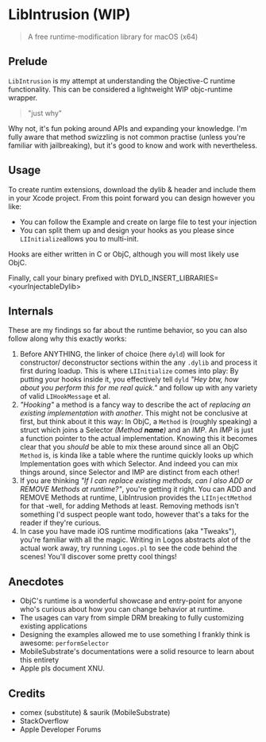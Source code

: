 # LibIntrusion (WIP)
> A free runtime-modification library for macOS (x64)

## Prelude
`LibIntrusion` is my attempt at understanding the Objective-C runtime functionality. This can be considered a lightweight WIP objc-runtime wrapper.

> "just why"

Why not, it's fun poking around APIs and expanding your knowledge. I'm fully aware that method swizzling is not common practise (unless you're familiar with jailbreaking), but it's good to know and work with nevertheless.

## Usage
To create runtim extensions, download the dylib & header and include them in your Xcode project.
From this point forward you can design however you like:
- You can follow the Example and create on large file to test your injection
- You can split them up and design your hooks as you please since `LIInitialize`allows you to multi-init.

Hooks are either written in C or ObjC, although you will most likely use ObjC.

Finally, call your binary prefixed with DYLD_INSERT_LIBRARIES=\<yourInjectableDylib\>

## Internals
These are my findings so far about the runtime behavior, so you can also follow along why this exactly works:
1. Before ANYTHING, the linker of choice (here `dyld`) will look for constructor/ deconstructor sections within the any `.dylib` and process it first during loadup. This is where `LIInitialize` comes into play:
By putting your hooks inside it, you effectively tell `dyld` _"Hey btw, how about you perform this for me real quick."_ and follow up with any variety of valid `LIHookMessage` et al.
2. _"Hooking"_ a method is a fancy way to describe the act of _replacing an existing implementation with another_. This might not be conclusive at first, but think about it this way:
In ObjC, a `Method` is (roughly speaking) a struct which joins a Selector _(Method **name**)_ and an *IMP*.  An *IMP* is just a function pointer to the actual implementation. Knowing this it becomes clear that you *should* be able to mix these around since all an ObjC `Method` is, is kinda like a table where the runtime quickly looks up which Implementation goes with which Selector. And indeed you can mix things around, since Selector and IMP are distinct from each other!
3. If you are thinking _"If I can replace existing methods, can I also ADD or REMOVE Methods at runtime?"_, you're getting it right. You can ADD and REMOVE Methods at runtime, LibIntrusion provides the `LIInjectMethod` for that -well, for adding Methods at least. Removing methods isn't something I'd suspect people want todo, however that's a taks for the reader if they're curious.
4. In case you have made iOS runtime modifications (aka "Tweaks"), you're familiar with all the magic. Writing in Logos abstracts alot of the actual work away, try running `Logos.pl` to see the code behind the scenes! You'll discover some pretty cool things!

 
## Anecdotes
- ObjC's runtime is a wonderful showcase and entry-point for anyone who's curious about how you can change behavior at runtime.
- The usages can vary from simple DRM breaking to fully customizing existing applications
- Designing the examples allowed me to use something I frankly think is awesome: `performSelector`
- MobileSubstrate's documentations were a solid resource to learn about this entirety
- Apple pls document XNU.

## Credits
- comex (substitute) & saurik (MobileSubstrate)
- StackOverflow
- Apple Developer Forums
